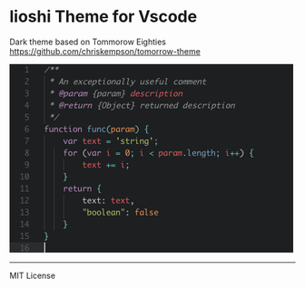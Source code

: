 # lioshi Theme for Vscode

Dark theme based on Tommorow Eighties https://github.com/chriskempson/tomorrow-theme

![](https://raw.githubusercontent.com/lioshi/vscode-lioshi-theme/master/images/lioshi-theme_preview.png)

---

MIT License
